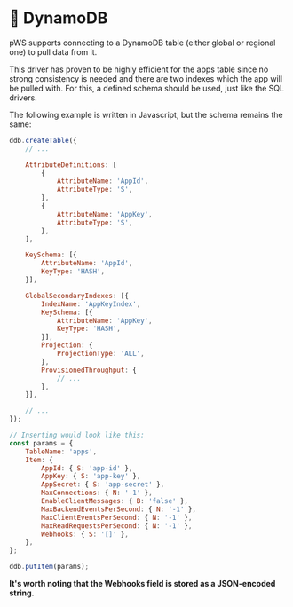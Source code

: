 # 👾 DynamoDB

pWS supports connecting to a DynamoDB table \(either global or regional one\) to pull data from it.

This driver has proven to be highly efficient for the apps table since no strong consistency is needed and there are two indexes which the app will be pulled with. For this, a defined schema should be used, just like the SQL drivers.

The following example is written in Javascript, but the schema remains the same:

```javascript
ddb.createTable({
    // ...

    AttributeDefinitions: [
        {
            AttributeName: 'AppId',
            AttributeType: 'S',
        },
        {
            AttributeName: 'AppKey',
            AttributeType: 'S',
        },
    ],

    KeySchema: [{
        AttributeName: 'AppId',
        KeyType: 'HASH',
    }],

    GlobalSecondaryIndexes: [{
        IndexName: 'AppKeyIndex',
        KeySchema: [{
            AttributeName: 'AppKey',
            KeyType: 'HASH',
        }],
        Projection: {
            ProjectionType: 'ALL',
        },
        ProvisionedThroughput: {
            // ...
        },
    }],

    // ...
});

// Inserting would look like this:
const params = {
    TableName: 'apps',
    Item: {
        AppId: { S: 'app-id' },
        AppKey: { S: 'app-key' },
        AppSecret: { S: 'app-secret' },
        MaxConnections: { N: '-1' },
        EnableClientMessages: { B: 'false' },
        MaxBackendEventsPerSecond: { N: '-1' },
        MaxClientEventsPerSecond: { N: '-1' },
        MaxReadRequestsPerSecond: { N: '-1' },
        Webhooks: { S: '[]' },
    },
};

ddb.putItem(params);
```

**It's worth noting that the Webhooks field is stored as a JSON-encoded string.**

